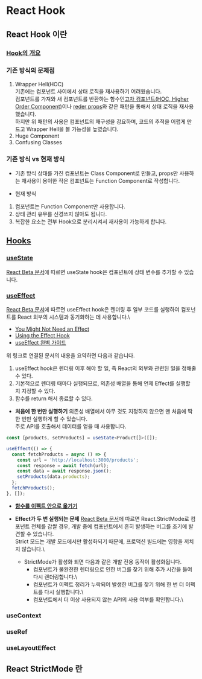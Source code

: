 # React Hook

## React Hook 이란

### [Hook의 개요](https://ko.reactjs.org/docs/hooks-intro.html)

### 기존 방식의 문제점

1. Wrapper Hell(HOC)\
   기존에는 컴포넌트 사이에서 상태 로직을 재사용하기 어려웠습니다.\
    컴포넌트를 가져와 새 컴포넌트를 반환하는 함수인[고차 컴포넌트(HOC, Higher Order Component)](https://ko.reactjs.org/docs/higher-order-components.html)이나 [reder props](https://ko.reactjs.org/docs/render-props.html)와 같은 패턴을 통해서 상태 로직을 재사용했습니다.\
    하지만 위 패턴의 사용은 컴포넌트의 재구성을 강요하며, 코드의 추적을 어렵게 만드고 Wrapper Hell을 볼 가능성을 높였습니다.
2. Huge Component
3. Confusing Classes

### 기존 방식 vs 현재 방식

- 기존 방식
  상태를 가진 컴포넌트는 Class Component로 만들고, props만 사용하는 재사용이 용이한 작은 컴포넌트는 Function Component로 작성합니다.

- 현재 방식

1. 컴포넌트는 Function Component만 사용합니다.
2. 상태 관리 유무를 신경쓰지 않아도 됩니다.
3. 복잡한 요소는 전부 Hook으로 분리시켜서 재사용이 가능하게 합니다.

## [Hooks](https://ko.reactjs.org/docs/hooks-reference.html)

### [useState](https://ko.reactjs.org/docs/hooks-reference.html#usestate)

[React Beta 문서](https://react.dev/reference/react/useState)에 따르면 useState hook은 컴포넌트에 상태 변수를 추가할 수 있습니다.

### [useEffect](https://ko.reactjs.org/docs/hooks-reference.html#useEffect)

[React Beta 문서](https://react.dev/learn/synchronizing-with-effects)에 따르면 useEffect hook은 렌더링 후 일부 코드를 실행하여 컴포넌트를 React 외부의 시스템과 동기화하는 데 사용합니다.\

- [You Might Not Need an Effect](https://react.dev/learn/you-might-not-need-an-effect)
- [Using the Effect Hook](https://ko.reactjs.org/docs/hooks-effect.html)
- [useEffect 완벽 가이드](https://overreacted.io/ko/a-complete-guide-to-useeffect/)

위 링크로 연결된 문서의 내용을 요약하면 다음과 같습니다.

1. useEffect hook은 렌더링 이후 해야 할 일, 즉 React의 외부와 관련된 일을 정해줄 수 있다.
2. 기본적으로 렌더링 때마다 실행되므로, 의존성 배열을 통해 언제 Effect를 실행할 지 지정할 수 있다.
3. 함수를 return 해서 종료할 수 있다.

- **처음에 한 번만 실행하기**
  의존성 배열에서 아무 것도 지정하지 않으면 맨 처음에 딱 한 번만 실행하게 할 수 있습니다.\
  주로 API를 호출해서 데이터를 얻을 때 사용합니다.

```typescript
const [products, setProducts] = useState<Product[]>([]);

useEffect(() => {
  const fetchProducts = async () => {
    const url = 'http://localhost:3000/products';
    const response = await fetch(url);
    const data = await response.json();
    setProducts(data.products);
  };
  fetchProducts();
}, []);
```

- **[함수를 이펙트 안으로 옮기기](https://overreacted.io/ko/a-complete-guide-to-useeffect/#%ED%95%A8%EC%88%98%EB%A5%BC-%EC%9D%B4%ED%8E%99%ED%8A%B8-%EC%95%88%EC%9C%BC%EB%A1%9C-%EC%98%AE%EA%B8%B0%EA%B8%B0)**

- **Effect가 두 번 실행되는 문제**
  [React Beta 문서](https://react.dev/reference/react/StrictMode)에 따르면 React.StrictMode로 컴포넌트 전체를 감쌀 경우, 개발 중에 컴포넌트에서 흔히 발생하는 버그를 조기에 발견할 수 있습니다.\
   Strict 모드는 개발 모드에서만 활성화되기 때문에, 프로덕션 빌드에는 영향을 끼치지 않습니다.\
  - StrictMode가 활성화 되면 다음과 같은 개발 전용 동작이 활성화됩니다.
    - 컴포넌트가 불완전한 렌더링으로 인한 버그를 찾기 위해 추가 시간을 들여 다시 렌더링합니다.\
    - 컴포넌트가 이펙트 정리가 누락되어 발생한 버그를 찾기 위해 한 번 더 이펙트를 다시 실행합니다.\
    - 컴포넌트에서 더 이상 사용되지 않는 API의 사용 여부를 확인합니다.\

### useContext

### useRef

### useLayoutEffect

## React StrictMode 란

